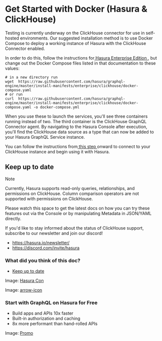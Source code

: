 # Get Started with Docker (Hasura & ClickHouse)

Testing is currently underway on the ClickHouse connector for use in self-hosted environments. Our suggested
installation method is to use Docker Compose to deploy a working instance of Hasura with the ClickHouse Connector
enabled.

In order to do this, follow the instructions for[ Hasura Enterprise Edition ](https://hasura.io/docs/latest/enterprise/getting-started/quickstart-docker/), but change out the Docker Compose files
listed in that documentation to these values:

```
# in a new directory run
wget  https://raw.githubusercontent.com/hasura/graphql-engine/master/install-manifests/enterprise/clickhouse/docker-compose.yaml
# or run
curl  https://raw.githubusercontent.com/hasura/graphql-engine/master/install-manifests/enterprise/clickhouse/docker-compose.yaml -o docker-compose.yml
```

When you use these to launch the services, you'll see three containers running instead of two. The third container is
the ClickHouse GraphQL Connector agent. By navigating to the Hasura Console after execution, you'll find the ClickHouse
data source as a type that can now be added to your Hasura GraphQL Service instance.

You can follow the instructions from[ this step ](https://hasura.io/docs/latest/databases/clickhouse/getting-started/cloud/#step-22-next-choose-the-clickhouse-driver)onward to connect to your ClickHouse instance and begin using it with
Hasura.

## Keep up to date​

Note

Currently, Hasura supports read-only queries, relationships, and permissions on ClickHouse. Column comparison operators
are not supported with permissions on ClickHouse.

Please watch this space to get the latest docs on how you can try these features out via the Console or by manipulating
Metadata in JSON/YAML directly.

If you'd like to stay informed about the status of ClickHouse support, subscribe to our newsletter and join our discord!

- [ https://hasura.io/newsletter/ ](https://hasura.io/newsletter/)
- [ https://discord.com/invite/hasura ](https://discord.com/invite/hasura)


### What did you think of this doc?

- [ Keep up to date ](https://hasura.io/docs/latest/databases/clickhouse/getting-started/docker/#keep-up-to-date)


Image: [ Hasura Con ](https://res.cloudinary.com/dh8fp23nd/image/upload/v1686154570/hasura-con-2023/has-con-light-date_r2a2ud.png)

Image: [ arrow-icon ](https://res.cloudinary.com/dh8fp23nd/image/upload/v1683723549/main-web/chevron-right_ldbi7d.png)

### Start with GraphQL on Hasura for Free

- Build apps and APIs 10x faster
- Built-in authorization and caching
- 8x more performant than hand-rolled APIs


Image: [ Promo ](https://hasura.io/docs/assets/images/hasura-free-ff60e409244e0ea12b5a3045d1a9096b.png)